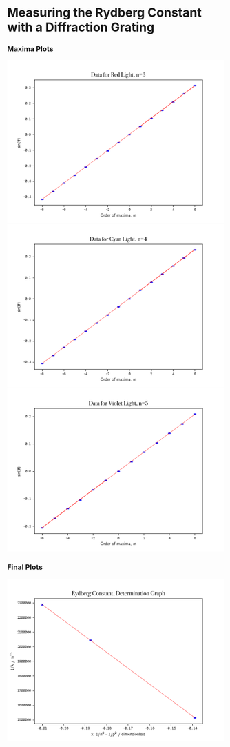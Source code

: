 # Measuring the Rydberg Constant with a Diffraction Grating

### Maxima Plots
![red](https://raw.githubusercontent.com/martin-he543/lab-report-spectrometry/main/red.png)
![cyan](https://raw.githubusercontent.com/martin-he543/lab-report-spectrometry/main/cyan.png)
![violet](https://raw.githubusercontent.com/martin-he543/lab-report-spectrometry/main/violet.png)

### Final Plots
![final](https://raw.githubusercontent.com/martin-he543/lab-report-spectrometry/main/rydberg.png)
